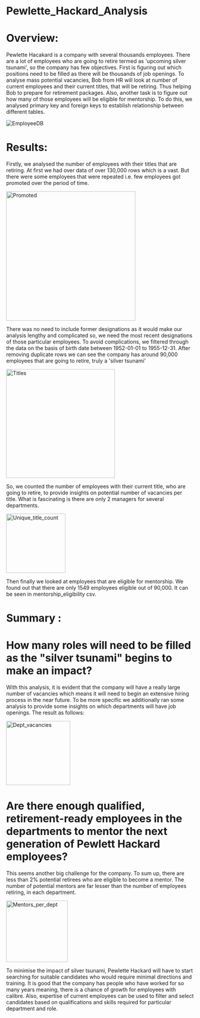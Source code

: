 # Pewlette_Hackard_Analysis

# Overview:

Pewlette Hacakard is a company with several thousands employees. There are a lot of employees who are going to retire termed as 'upcoming silver tsunami', so the company has few objectives. First is figuring out which positions need to be filled as there will be thousands of job openings. To analyse mass potential vacancies, Bob from HR will look at number of current employees and their current titles, that will be retiring. Thus helping Bob to prepare for retirement packages. Also, another task is to figure out how many of those employees will be eligible for mentorship. To do this, we analysed primary key and foreign keys to establish relationship between different tables.

![EmployeeDB](https://user-images.githubusercontent.com/86980240/137598238-4c639c2d-a0e4-469a-bf53-cc400d441341.png)


# Results: 

Firstly, we analysed the number of employees with their titles that are retiring. At first we had over data of over 130,000 rows which is a vast. But there were some employees that were repeated i.e. few employees got promoted over the period of time.

<img width="347" alt="Promoted" src="https://user-images.githubusercontent.com/86980240/137598474-f1ecdec8-f101-4003-9672-96e7e6397459.png">

There was no need to include former designations as it would make our analysis lengthy and complicated so, we need the most recent designations of those particular employees. To avoid complications, we filtered through the data on the basis of birth date between 1952-01-01 to 1955-12-31. After removing duplicate rows we can see the company has around 90,000 employees that are going to retire, truly a 'silver tsunami'

<img width="292" alt="Titles" src="https://user-images.githubusercontent.com/86980240/137598344-8462871a-c86d-4792-9101-d14b29559b6b.png">

So, we counted the number of employees with their current title, who are going to retire, to provide insights on potential number of vacancies per title. What is fascinating is there are only 2 managers for several departments.

<img width="159" alt="Unique_title_count" src="https://user-images.githubusercontent.com/86980240/137598229-d57b78f4-c448-4d97-87b5-4d4f79a33f32.png">

Then finally we looked at employees that are eligible for mentorship. We found out that there are only 1549 employees eligible out of 90,000. It can be seen in mentorship_eligibility csv.


# Summary :

# How many roles will need to be filled as the "silver tsunami" begins to make an impact?

With this analysis, it is evident that the company will have a really large number of vacancies which means it will need to begin an extensive hiring process in the near future. To be more specific we additionally ran some analysis to provide some insights on which departments will have job openings. The result as follows:

<img width="172" alt="Dept_vacancies" src="https://user-images.githubusercontent.com/86980240/137612411-3750d455-bb65-4c1c-93b3-b14512f5455f.png">

# Are there enough qualified, retirement-ready employees in the departments to mentor the next generation of Pewlett Hackard employees?

This seems another big challenge for the company. To sum up, there are less than 2% potential retirees who are eligible to become a mentor. The number of potential mentors are far lesser than the number of employees retiring, in each department. 

<img width="165" alt="Mentors_per_dept" src="https://user-images.githubusercontent.com/86980240/137613134-f3d9aa93-4075-4a4e-be6e-d695fb4e7954.png">

To minimise the impact of silver tsunami, Pewlette Hackard will have to start searching for suitable candidates who would require minimal directions and training. It is good that the company has people who have worked for so many years meaning, there is a chance of growth for employees with calibre. Also, expertise of current employees can be used to filter and select candidates based on qualifications and skills required for particular department and role. 





